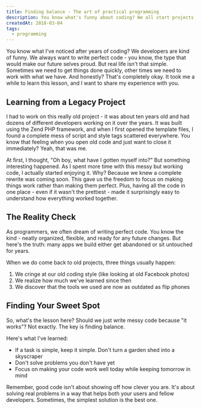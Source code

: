```yaml
---
title: Finding balance - The art of practical programming
description: You know what's funny about coding? We all start projects thinking we'll write the most beautiful, perfect code ever. But real life hits, deadlines come up, and sometimes we just need to make things work. Here's my story about learning to be okay with that, and what I discovered while working on an old, messy project that actually taught me something valuable about writing code.
createdAt: 2018-03-04
tags:
  - programming
---
```


You know what I've noticed after years of coding? We developers are kind of funny. We always want to write perfect code - you know, the type that would make our future selves proud. But real life isn't that simple. Sometimes we need to get things done quickly, other times we need to work with what we have. And honestly? That's completely okay. It took me a while to learn this lesson, and I want to share my experience with you.

## Learning from a Legacy Project

I had to work on this really old project - it was about ten years old and had dozens of different developers working on it over the years. It was built using the Zend PHP framework, and when I first opened the template files, I found a complete mess of script and style tags scattered everywhere. You know that feeling when you open old code and just want to close it immediately? Yeah, that was me.

At first, I thought, "Oh boy, what have I gotten myself into?" But something interesting happened. As I spent more time with this messy but working code, I actually started enjoying it. Why? Because we knew a complete rewrite was coming soon. This gave us the freedom to focus on making things work rather than making them perfect. Plus, having all the code in one place - even if it wasn't the prettiest - made it surprisingly easy to understand how everything worked together.

## The Reality Check

As programmers, we often dream of writing perfect code. You know the kind - neatly organized, flexible, and ready for any future changes. But here's the truth: many apps we build either get abandoned or sit untouched for years.

When we do come back to old projects, three things usually happen:

1. We cringe at our old coding style (like looking at old Facebook photos)
2. We realize how much we've learned since then
3. We discover that the tools we used are now as outdated as flip phones

## Finding Your Sweet Spot

So, what's the lesson here? Should we just write messy code because "it works"? Not exactly. The key is finding balance.

Here's what I've learned:

- If a task is simple, keep it simple. Don't turn a garden shed into a skyscraper
- Don't solve problems you don't have yet
- Focus on making your code work well today while keeping tomorrow in mind

Remember, good code isn't about showing off how clever you are. It's about solving real problems in a way that helps both your users and fellow developers. Sometimes, the simplest solution is the best one.
